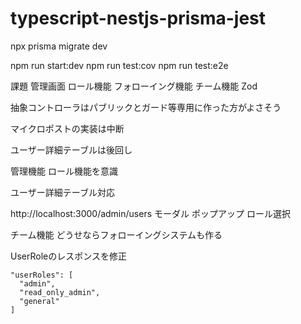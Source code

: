 # typescript-nestjs-prisma-jest

npx prisma migrate dev

npm run start:dev
npm run test:cov
npm run test:e2e

課題
管理画面
ロール機能
フォローイング機能
チーム機能
Zod


抽象コントローラはパブリックとガード等専用に作った方がよさそう

マイクロポストの実装は中断



ユーザー詳細テーブルは後回し

管理機能
ロール機能を意識

ユーザー詳細テーブル対応

http://localhost:3000/admin/users
モーダル ポップアップ ロール選択

チーム機能
どうせならフォローイングシステムも作る


UserRoleのレスポンスを修正

    "userRoles": [
      "admin",
      "read_only_admin",
      "general"
    ]